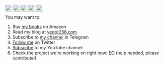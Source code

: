 [<img align="left" alt="yegor256 | Gmail" width="22px" src="https://cdn.jsdelivr.net/npm/simple-icons@v3/icons/gmail.svg" />](mailto:yegor256@gmail.com)
[<img align="left" alt="yegor256 | LinkedIn" width="22px" src="https://cdn.jsdelivr.net/npm/simple-icons@v3/icons/linkedin.svg" />](https://www.linkedin.com/in/yegor256)
[<img align="left" alt="yegor256 | Twitter" width="22px" src="https://cdn.jsdelivr.net/npm/simple-icons@v3/icons/twitter.svg" />](https://twitter.com/intent/follow?screen_name=yegor256)
[<img align="left" alt="yegor256 | Telegram" width="22px" src="https://cdn.jsdelivr.net/npm/simple-icons@v3/icons/telegram.svg" />](https://t.me/yegor256news)
[<img align="left" alt="yegor256 | Instagram" width="22px" src="https://cdn.jsdelivr.net/npm/simple-icons@v3/icons/instagram.svg" />](https://instagram.com/yegor256)
<br/>

You may want to:
1. Buy [my books](https://www.amazon.com/Yegor-Bugayenko/e/B01AM1QMDK) on Amazon
2. Read my blog at [yegor256.com](https://www.yegor256.com)
3. Subscribe to [my channel](https://t.me/yegor256news) in Telegram
4. [Follow me](https://twitter.com/intent/follow?screen_name=yegor256) on Twitter
5. [Subscribe](https://www.youtube.com/c/yegor256?sub_confirmation=1) to my YouTube channel
6. Check the project we're working on right now:
[EO](https://github.com/objectionary/eo) (help needed, please contribute!)
